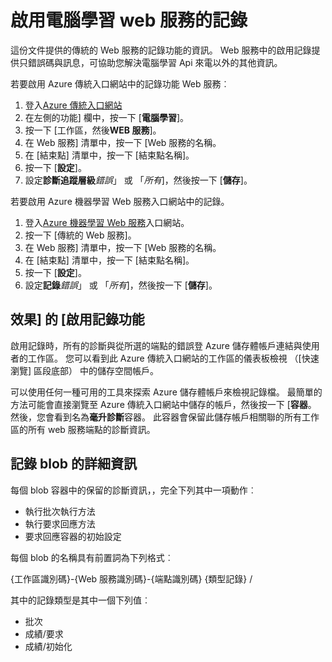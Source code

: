<properties 
    pageTitle="電腦學習 web 服務的記錄 |Microsoft Azure" 
    description="瞭解如何啟用電腦學習 web 服務的記錄。 記錄可以提供協助疑難排解 Api 的其他資訊。" 
    services="machine-learning" 
    documentationCenter="" 
    authors="raymondlaghaeian" 
    manager="jhubbard"
    editor="cgronlun"/>

<tags
    ms.service="machine-learning"
    ms.devlang="na"
    ms.topic="article"
    ms.tgt_pltfrm="na"
    ms.workload="big-data" 
    ms.date="10/05/2016"
    ms.author="raymondl;garye"/>

# <a name="enable-logging-for-machine-learning-web-services"></a>啟用電腦學習 web 服務的記錄  

這份文件提供的傳統的 Web 服務的記錄功能的資訊。 Web 服務中的啟用記錄提供只錯誤碼與訊息，可協助您解決電腦學習 Api 來電以外的其他資訊。  

若要啟用 Azure 傳統入口網站中的記錄功能 Web 服務︰   

1.  登入[Azure 傳統入口網站](https://manage.windowsazure.com/)
2.  在左側的功能] 欄中，按一下 [**電腦學習**]。
3.  按一下 [工作區，然後**WEB 服務**]。
4.  在 Web 服務] 清單中，按一下 [Web 服務的名稱。
5.  在 [結束點] 清單中，按一下 [結束點名稱]。
6.  按一下 [**設定**]。
7.  設定**診斷追蹤層級***錯誤*」 或 「*所有*]，然後按一下 [**儲存**]。

若要啟用 Azure 機器學習 Web 服務入口網站中的記錄。

1. 登入[Azure 機器學習 Web 服務](https://services.azureml.net)入口網站。
2. 按一下 [傳統的 Web 服務]。
3.  在 Web 服務] 清單中，按一下 [Web 服務的名稱。
4.  在 [結束點] 清單中，按一下 [結束點名稱]。
5.  按一下 [**設定**]。
6.  設定**記錄***錯誤*」 或 「*所有*]，然後按一下 [**儲存**]。

## <a name="the-effects-of-enabling-logging"></a>效果] 的 [啟用記錄功能

啟用記錄時，所有的診斷與從所選的端點的錯誤登 Azure 儲存體帳戶連結與使用者的工作區。 您可以看到此 Azure 傳統入口網站的工作區的儀表板檢視 （[快速瀏覽] 區段底部） 中的儲存空間帳戶。  

可以使用任何一種可用的工具來探索 Azure 儲存體帳戶來檢視記錄檔。 最簡單的方法可能會直接瀏覽至 Azure 傳統入口網站中儲存的帳戶，然後按一下 [**容器**。 然後，您會看到名為**毫升診斷**容器。 此容器會保留此儲存帳戶相關聯的所有工作區的所有 web 服務端點的診斷資訊。 
 
## <a name="log-blob-detail-information"></a>記錄 blob 的詳細資訊

每個 blob 容器中的保留的診斷資訊，，完全下列其中一項動作︰

-   執行批次執行方法  
-   執行要求回應方法  
-   要求回應容器的初始設定
  
每個 blob 的名稱具有前置詞為下列格式︰ 

{工作區識別碼}-{Web 服務識別碼}-{端點識別碼} {類型記錄} /  

其中的記錄類型是其中一個下列值︰  

- 批次  
- 成績/要求  
- 成績/初始化  